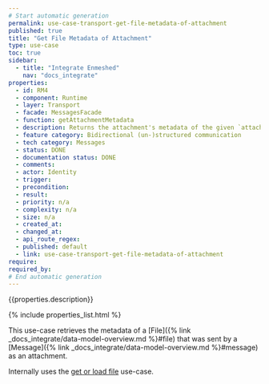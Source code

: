 ```yaml
---
# Start automatic generation
permalink: use-case-transport-get-file-metadata-of-attachment
published: true
title: "Get File Metadata of Attachment"
type: use-case
toc: true
sidebar:
  - title: "Integrate Enmeshed"
    nav: "docs_integrate"
properties:
  - id: RM4
  - component: Runtime
  - layer: Transport
  - facade: MessagesFacade
  - function: getAttachmentMetadata
  - description: Returns the attachment's metadata of the given `attachmentId` of message with `messageId`.
  - feature category: Bidirectional (un-)structured communication
  - tech category: Messages
  - status: DONE
  - documentation status: DONE
  - comments:
  - actor: Identity
  - trigger:
  - precondition:
  - result:
  - priority: n/a
  - complexity: n/a
  - size: n/a
  - created_at:
  - changed_at:
  - api_route_regex:
  - published: default
  - link: use-case-transport-get-file-metadata-of-attachment
require:
required_by:
# End automatic generation
---
```


{{properties.description}}

{% include properties_list.html %}

This use-case retrieves the metadata of a [File]({% link _docs_integrate/data-model-overview.md %}#file) that was sent by a [Message]({% link _docs_integrate/data-model-overview.md %}#message)
as an attachment.

Internally uses the [get or load file](/use-case-transport-get-or-load-file) use-case.

